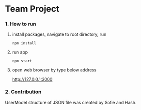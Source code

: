 # Team Project 


### 1. How to run

1. install packages, navigate to root directory, run

   ```npm install```
    
2. run app

   ```npm start```
   
3. open web browser by type below address

   http://127.0.0.1:3000
   
 

### 2. Contribution

UserModel structure of JSON file was created by Sofie and Hash.
